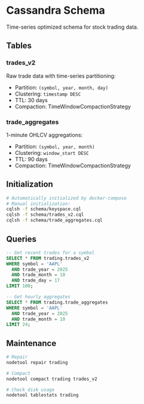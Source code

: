 # Cassandra Schema

Time-series optimized schema for stock trading data.

## Tables

### trades_v2
Raw trade data with time-series partitioning:
- Partition: `(symbol, year, month, day)`
- Clustering: `timestamp DESC`
- TTL: 30 days
- Compaction: TimeWindowCompactionStrategy

### trade_aggregates
1-minute OHLCV aggregations:
- Partition: `(symbol, year, month)`
- Clustering: `window_start DESC`
- TTL: 90 days
- Compaction: TimeWindowCompactionStrategy

## Initialization

```bash
# Automatically initialized by docker-compose
# Manual initialization:
cqlsh -f schema/keyspace.cql
cqlsh -f schema/trades_v2.cql
cqlsh -f schema/trade_aggregates.cql
```

## Queries

```sql
-- Get recent trades for a symbol
SELECT * FROM trading.trades_v2
WHERE symbol = 'AAPL'
  AND trade_year = 2025
  AND trade_month = 10
  AND trade_day = 17
LIMIT 100;

-- Get hourly aggregates
SELECT * FROM trading.trade_aggregates
WHERE symbol = 'AAPL'
  AND trade_year = 2025
  AND trade_month = 10
LIMIT 24;
```

## Maintenance

```bash
# Repair
nodetool repair trading

# Compact
nodetool compact trading trades_v2

# Check disk usage
nodetool tablestats trading
```
